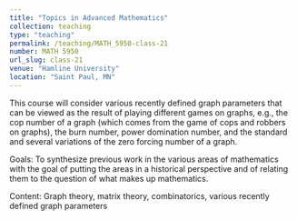 ```yaml
---
title: "Topics in Advanced Mathematics"
collection: teaching
type: "teaching"
permalink: /teaching/MATH_5950-class-21
number: MATH 5950
url_slug: class-21
venue: "Hamline University"
location: "Saint Paul, MN"
---
```


This course will consider various recently defined graph parameters that can be viewed as the result of playing different games on graphs, e.g., the cop number of a graph (which comes from the game of cops and robbers on graphs), the burn number, power domination number, and the standard and several variations of the zero forcing number of a graph.

Goals: To synthesize previous work in the various areas of mathematics with the goal of putting the areas in a historical perspective and of relating them to the question of what makes up mathematics.

Content: Graph theory, matrix theory, combinatorics, various recently defined graph parameters
